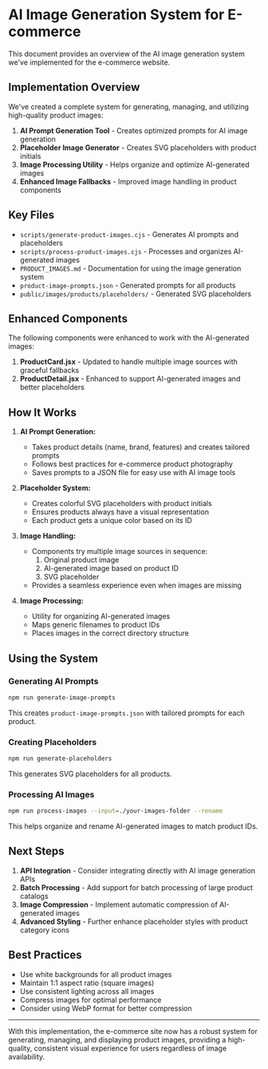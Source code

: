 # AI Image Generation System for E-commerce

This document provides an overview of the AI image generation system we've implemented for the e-commerce website.

## Implementation Overview

We've created a complete system for generating, managing, and utilizing high-quality product images:

1. **AI Prompt Generation Tool** - Creates optimized prompts for AI image generation
2. **Placeholder Image Generator** - Creates SVG placeholders with product initials
3. **Image Processing Utility** - Helps organize and optimize AI-generated images
4. **Enhanced Image Fallbacks** - Improved image handling in product components

## Key Files

- `scripts/generate-product-images.cjs` - Generates AI prompts and placeholders
- `scripts/process-product-images.cjs` - Processes and organizes AI-generated images
- `PRODUCT_IMAGES.md` - Documentation for using the image generation system
- `product-image-prompts.json` - Generated prompts for all products
- `public/images/products/placeholders/` - Generated SVG placeholders

## Enhanced Components

The following components were enhanced to work with the AI-generated images:

1. **ProductCard.jsx** - Updated to handle multiple image sources with graceful fallbacks
2. **ProductDetail.jsx** - Enhanced to support AI-generated images and better placeholders

## How It Works

1. **AI Prompt Generation:**
   - Takes product details (name, brand, features) and creates tailored prompts
   - Follows best practices for e-commerce product photography
   - Saves prompts to a JSON file for easy use with AI image tools

2. **Placeholder System:**
   - Creates colorful SVG placeholders with product initials
   - Ensures products always have a visual representation
   - Each product gets a unique color based on its ID

3. **Image Handling:**
   - Components try multiple image sources in sequence:
     1. Original product image
     2. AI-generated image based on product ID
     3. SVG placeholder
   - Provides a seamless experience even when images are missing

4. **Image Processing:**
   - Utility for organizing AI-generated images
   - Maps generic filenames to product IDs
   - Places images in the correct directory structure

## Using the System

### Generating AI Prompts

```bash
npm run generate-image-prompts
```

This creates `product-image-prompts.json` with tailored prompts for each product.

### Creating Placeholders

```bash
npm run generate-placeholders
```

This generates SVG placeholders for all products.

### Processing AI Images

```bash
npm run process-images --input=./your-images-folder --rename
```

This helps organize and rename AI-generated images to match product IDs.

## Next Steps

1. **API Integration** - Consider integrating directly with AI image generation APIs
2. **Batch Processing** - Add support for batch processing of large product catalogs
3. **Image Compression** - Implement automatic compression of AI-generated images
4. **Advanced Styling** - Further enhance placeholder styles with product category icons

## Best Practices

- Use white backgrounds for all product images
- Maintain 1:1 aspect ratio (square images)
- Use consistent lighting across all images
- Compress images for optimal performance
- Consider using WebP format for better compression

---

With this implementation, the e-commerce site now has a robust system for generating, managing, and displaying product images, providing a high-quality, consistent visual experience for users regardless of image availability. 